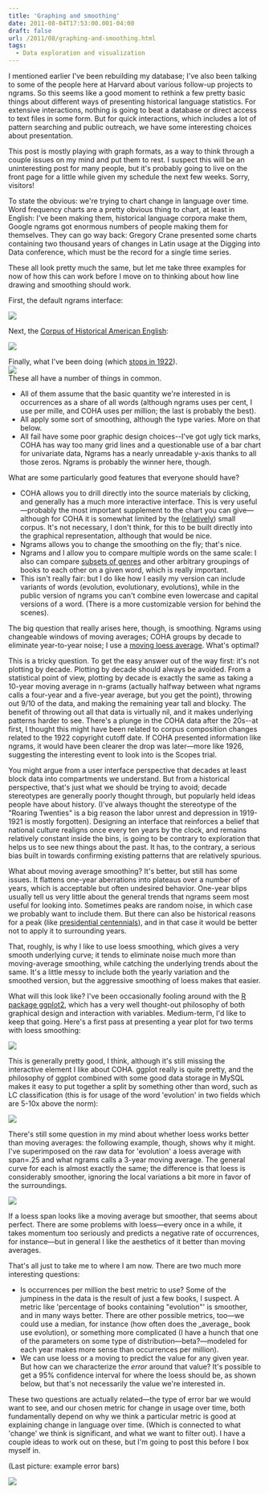 ```yaml
---
title: 'Graphing and smoothing'
date: 2011-08-04T17:53:00.001-04:00
draft: false
url: /2011/08/graphing-and-smoothing.html
tags:
  - Data exploration and visualization
---
```


I mentioned earlier I've been rebuilding my database; I've also been talking to some of the people here at Harvard about various follow-up projects to ngrams. So this seems like a good moment to rethink a few pretty basic things about different ways of presenting historical language statistics. For extensive interactions, nothing is going to beat a database or direct access to text files in some form. But for quick interactions, which includes a lot of pattern searching and public outreach, we have some interesting choices about presentation.

This post is mostly playing with graph formats, as a way to think through a couple issues on my mind and put them to rest. I suspect this will be an uninteresting post for many people, but it's probably going to live on the front page for a little while given my schedule the next few weeks. Sorry, visitors!

To state the obvious: we're trying to chart change in language over time. Word frequency charts are a pretty obvious thing to chart, at least in English: I've been making them, historical language corpora make them, Google ngrams got enormous numbers of people making them for themselves. They can go way back: Gregory Crane presented some charts containing two thousand years of changes in Latin usage at the Digging into Data conference, which must be the record for a single time series.

These all look pretty much the same, but let me take three examples for now of how this can work before I move on to thinking about how line drawing and smoothing should work.

First, the default ngrams interface:

[![](http://4.bp.blogspot.com/-p5Hgq1ztni4/TiCkEZp8EHI/AAAAAAAAC14/XagWtSxvYWo/s640/chart.png)](http://4.bp.blogspot.com/-p5Hgq1ztni4/TiCkEZp8EHI/AAAAAAAAC14/XagWtSxvYWo/s1600/chart.png)

Next, the [Corpus of Historical American English](http://corpus.byu.edu/coha/):

[![](http://3.bp.blogspot.com/-5UhU1NBQIXM/TiCkFx5TxjI/AAAAAAAAC18/d3TW5K48VzA/s640/Screen+shot+2011-07-15+at+4.32.22+PM.png)](http://3.bp.blogspot.com/-5UhU1NBQIXM/TiCkFx5TxjI/AAAAAAAAC18/d3TW5K48VzA/s1600/Screen+shot+2011-07-15+at+4.32.22+PM.png)

Finally, what I've been doing (which [stops in 1922](http://sappingattention.blogspot.com/2011/01/digital-history-and-copyright-black.html)).  
[![](http://3.bp.blogspot.com/-5db6m_TwRFU/TiCk1Gqi1XI/AAAAAAAAC2A/bZOpddSNdws/s1600/wordcounts%252Bof%252Bevolution.png)](http://3.bp.blogspot.com/-5db6m_TwRFU/TiCk1Gqi1XI/AAAAAAAAC2A/bZOpddSNdws/s1600/wordcounts%252Bof%252Bevolution.png)  
These all have a number of things in common.

- All of them assume that the basic quantity we're interested in is occurrences as a share of all words (although ngrams uses per cent, I use per mille, and COHA uses per million; the last is probably the best).
- All apply some sort of smoothing, although the type varies. More on that below.
- All fail have some poor graphic design choices--I've got ugly tick marks, COHA has way too many grid lines and a questionable use of a bar chart for univariate data, Ngrams has a nearly unreadable y-axis thanks to all those zeros. Ngrams is probably the winner here, though.

What are some particularly good features that everyone should have?

- COHA allows you to drill directly into the source materials by clicking, and generally has a much more interactive interface. This is very useful—probably the most important supplement to the chart you can give—although for COHA it is somewhat limited by the ([relatively](http://sappingattention.blogspot.com/2011/01/picking-texts-again.html)) small corpus. It's not necessary, I don't think, for this to be built directly into the graphical representation, although that would be nice.
- Ngrams allows you to change the smoothing on the fly; that's nice.
- Ngrams and I allow you to compare multiple words on the same scale: I also can compare [subsets of genres](http://sappingattention.blogspot.com/2011/02/graphing-word-trends-inside-genres.html) and other arbitrary groupings of books to each other on a given word, which is really important.
- This isn't really fair: but I do like how I easily my version can include variants of words (evolution, evolutionary, evolutions), while in the public version of ngrams you can't combine even lowercase and capital versions of a word. (There is a more customizable version for behind the scenes).

The big question that really arises here, though, is smoothing. Ngrams using changeable windows of moving averages; COHA groups by decade to eliminate year-to-year noise; I use a [moving loess average](http://en.wikipedia.org/wiki/Local_regression). What's optimal?

This is a tricky question. To get the easy answer out of the way first: it's not plotting by decade. Plotting by decade should always be avoided. From a statistical point of view, plotting by decade is exactly the same as taking a 10-year moving average in n-grams (actually halfway between what ngrams calls a four-year and a five-year average, but you get the point), throwing out 9/10 of the data, and making the remaining year tall and blocky. The benefit of throwing out all that data is virtually nil, and it makes underlying patterns harder to see. There's a plunge in the COHA data after the 20s--at first, I thought this might have been related to corpus composition changes related to the 1922 copyright cutoff date. If COHA presented information like ngrams, it would have been clearer the drop was later—more like 1926, suggesting the interesting event to look into is the Scopes trial.

You might argue from a user interface perspective that decades at least block data into compartments we understand. But from a historical perspective, that's just what we should be trying to avoid; decade stereotypes are generally poorly thought through, but popularly held ideas people have about history. (I've always thought the stereotype of the "Roaring Twenties" is a big reason the labor unrest and depression in 1919-1921 is mostly forgotten). Designing an interface that reinforces a belief that national culture realigns once every ten years by the clock, and remains relatively constant inside the bins, is going to be contrary to exploration that helps us to see new things about the past. It has, to the contrary, a serious bias built in towards confirming existing patterns that are relatively spurious.

What about moving average smoothing? It's better, but still has some issues. It flattens one-year aberrations into plateaus over a number of years, which is acceptable but often undesired behavior. One-year blips usually tell us very little about the general trends that ngrams seem most useful for looking into. Sometimes peaks are random noise, in which case we probably want to include them. But there can also be historical reasons for a peak (like [presidential centennials](http://sappingattention.blogspot.com/2010/12/centennials-part-ii.html)), and in that case it would be better not to apply it to surrounding years.

That, roughly, is why I like to use loess smoothing, which gives a very smooth underlying curve; it tends to eliminate noise much more than moving-average smoothing, while catching the underlying trends about the same. It's a little messy to include both the yearly variation and the smoothed version, but the aggressive smoothing of loess makes that easier.

What will this look like? I've been occasionally fooling around with the [R package ggplot2](http://had.co.nz/ggplot2/), which has a very well thought-out philosophy of both graphical design and interaction with variables. Medium-term, I'd like to keep that going. Here's a first pass at presenting a year plot for two terms with loess smoothing:

[![](http://2.bp.blogspot.com/-b9UKOXBpOJQ/Tjr6w8PTqQI/AAAAAAAAC2I/KpcFt7ZWHe4/s1600/Prettier+Evolution+and+Darwin+trends.png)](http://2.bp.blogspot.com/-b9UKOXBpOJQ/Tjr6w8PTqQI/AAAAAAAAC2I/KpcFt7ZWHe4/s1600/Prettier+Evolution+and+Darwin+trends.png)

This is generally pretty good, I think, although it's still missing the interactive element I like about COHA. ggplot really is quite pretty, and the philosophy of ggplot combined with some good data storage in MySQL makes it easy to put together a split by something other than word, such as LC classification (this is for usage of the word 'evolution' in two fields which are 5-10x above the norm):

[![](http://3.bp.blogspot.com/-rHKKkFqm-OM/TjsBS0SlHFI/AAAAAAAAC2Q/dAfEbWFA0wE/s1600/Evolution+trends+in+psychology+and+sociology.png)](http://3.bp.blogspot.com/-rHKKkFqm-OM/TjsBS0SlHFI/AAAAAAAAC2Q/dAfEbWFA0wE/s1600/Evolution+trends+in+psychology+and+sociology.png)

There's still some question in my mind about whether loess works better than moving averages: the following example, though, shows why it might. I've superimposed on the raw data for 'evolution' a loess average with span=.25 and what ngrams calls a 3-year moving average. The general curve for each is almost exactly the same; the difference is that loess is considerably smoother, ignoring the local variations a bit more in favor of the surroundings.

[![](http://2.bp.blogspot.com/-3YFbWcHca8U/TjsFtwBQCsI/AAAAAAAAC2Y/AbPJMY-MF1o/s1600/Loess+compared+to+moving+average.png)](http://2.bp.blogspot.com/-3YFbWcHca8U/TjsFtwBQCsI/AAAAAAAAC2Y/AbPJMY-MF1o/s1600/Loess+compared+to+moving+average.png)

If a loess span looks like a moving average but smoother, that seems about perfect. There are some problems with loess—every once in a while, it takes momentum too seriously and predicts a negative rate of occurrences, for instance—but in general I like the aesthetics of it better than moving averages.

That's all just to take me to where I am now. There are two much more interesting questions:

- Is occurrences per million the best metric to use? Some of the jumpiness in the data is the result of just a few books, I suspect. A metric like 'percentage of books containing "evolution"' is smoother, and in many ways better. There are other possible metrics, too—we could use a median, for instance (how often does the \_average\_ book use evolution), or something more complicated (I have a hunch that one of the parameters on some type of distribution—beta?—modeled for each year makes more sense than occurrences per million).
- We can use loess or a moving to predict the value for any given year. But how can we characterize the _error_ around that value? It's possible to get a 95% confidence interval for where the loess should be, as shown below, but that's not necessarily the value we're interested in.

These two questions are actually related—the type of error bar we would want to see, and our chosen metric for change in usage over time, both fundamentally depend on why we think a particular metric is good at explaining change in language over time. (Which is connected to what 'change' we think is significant, and what we want to filter out). I have a couple ideas to work out on these, but I'm going to post this before I box myself in.

(Last picture: example error bars)

[![](http://2.bp.blogspot.com/-o7SRsROJ1nY/TjsN9sgi4UI/AAAAAAAAC2c/dveEBVFgTXc/s1600/Evolution+and+Darwin+with+error+bars.png)](http://2.bp.blogspot.com/-o7SRsROJ1nY/TjsN9sgi4UI/AAAAAAAAC2c/dveEBVFgTXc/s1600/Evolution+and+Darwin+with+error+bars.png)
